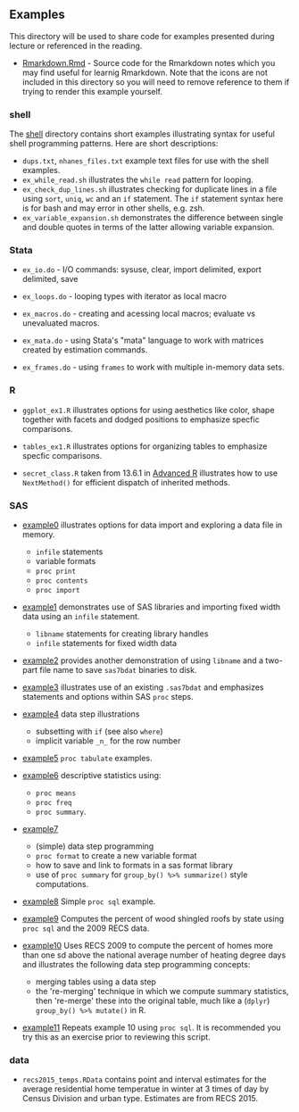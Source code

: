 ## Examples

This directory will be used to share code for examples presented during
lecture or referenced in the reading.  

- [Rmarkdown.Rmd](./Rmarkdown.Rmd) - Source code for the Rmarkdown notes
   which you may find useful for learnig Rmarkdown.  Note that the icons are
   not included in this directory so you will need to remove reference to them
   if trying to render this example yourself.


### shell

The [shell](./shell) directory contains short examples illustrating
syntax for useful shell programming patterns. Here are short descriptions:

 - `dups.txt`, `nhanes_files.txt` example text files for use with the
    shell examples.
 - `ex_while_read.sh` illustrates the `while read` pattern for looping.
 - `ex_check_dup_lines.sh` illustrates checking for duplicate lines in
    a file using `sort`, `uniq`, `wc` and an `if` statement. The `if`
    statement syntax here is for bash and may error in other shells,
    e.g. zsh.
 - `ex_variable_expansion.sh` demonstrates the difference between single
    and double quotes in terms of the latter allowing variable expansion.

### Stata

 - `ex_io.do` - I/O commands: sysuse, clear, import delimited,
    export delimited, save

 - `ex_loops.do` - looping types with iterator as local macro

 - `ex_macros.do` - creating and acessing local macros; evaluate
    vs unevaluated macros.

 - `ex_mata.do` - using Stata's "mata" language to work with
    matrices created by estimation commands.

 - `ex_frames.do` - using `frames` to work with multiple in-memory
    data sets. 

### R

 - `ggplot_ex1.R` illustrates options for using aesthetics like color, shape
    together with facets and dodged positions to emphasize specfic comparisons.

 - `tables_ex1.R` illustrates options for organizing tables 
    to emphasize specfic comparisons.

 - `secret_class.R` taken from 13.6.1 in
    [Advanced R](https://adv-r.hadley.nz/s3.html#s3-inheritance)
    illustrates how to use `NextMethod()` for efficient dispatch
    of inherited methods.

### SAS

 - [example0](./sas/example0.sas) illustrates options for data import
   and exploring a data file in memory.
   * `infile` statements
   * variable formats
   * `proc print`
   * `proc contents`
   * `proc import`

 - [example1](./sas/example1.sas) demonstrates use of SAS libraries
   and importing fixed width data using an `infile` statement. 
   * `libname` statements for creating library handles
   * `infile` statements for fixed width data

 - [example2](./sas/example2.sas) provides another demonstration of
   using `libname` and a two-part file name to save `sas7bdat` binaries
   to disk.

 - [example3](./sas/example3.sas) illustrates use of an existing `.sas7bdat`
   and emphasizes statements and options within SAS `proc` steps.

 - [example4](./sas/example4.sas) data step illustrations
   * subsetting with `if` (see also `where`)
   * implicit variable `_n_` for the row number

 - [example5](./sas/example5.sas) `proc tabulate` examples.
 
 - [example6](./sas/example6.sas) descriptive statistics using:
   * `proc means`
   * `proc freq`
   * `proc summary`. 
   
 - [example7](./sas/example7.sas)
   * (simple) data step programming
   * `proc format` to create a new variable format
   * how to save and link to formats in a sas format library
   * use of `proc summary` for `group_by() %>% summarize()` style computations.

 - [example8](./sas/example8.sas) Simple `proc sql` example. 

 - [example9](./sas/example9.sas) Computes the percent of wood shingled roofs by state 
   using `proc sql` and the 2009 RECS data.

 - [example10](./sas/example10.sas) Uses RECS 2009 to compute the percent of homes
   more than one sd above the national average number of heating degree days and
   illustrates the following data step programming concepts:
   * merging tables using a data step
   * the 're-merging' technique in which we compute summary statistics,
     then 're-merge' these into the original table, much like a
     (`dplyr`) `group_by() %>% mutate()` in R.   

 - [example11](./sas/example11.sas) Repeats example 10 using `proc sql`. It
   is recommended you try this as an exercise prior to reviewing this script. 
   
### data

 - `recs2015_temps.RData` contains point and interval estimates for the
    average residential home temperatue in winter at 3 times of day by
    Census Division and urban type.  Estimates are from RECS 2015.
  